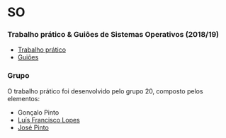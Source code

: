 # SO
### Trabalho prático & Guiões de Sistemas Operativos (2018/19)

* [Trabalho prático](Trabalho_Prático/)
* [Guiões](Guiões/)

### Grupo
O trabalho prático foi desenvolvido pelo grupo 20, composto pelos elementos:
* Gonçalo Pinto
* [Luís Francisco Lopes](https://github.com/chico2911)
* [José Pinto](https://github.com/ZePinto99)